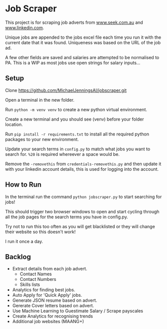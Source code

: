 # Job Scraper

This project is for scraping job adverts from www.seek.com.au and www.linkedin.com.

Unique jobs are appended to the jobs excel file each time you run it with the current date that it was found. Uniqueness was based on the URL of the job ad.

A few other fields are saved and salaries are attempted to be normalised to PA. This is a WIP as most jobs use open strings for salary inputs...

## Setup

Clone https://github.com/MichaelJenningsAI/jobscraper.git

Open a terminal in the new folder.

Run `python -m venv venv` to create a new python virtual environment.

Create a new terminal and you should see (venv) before your folder location.

Run `pip install -r requirements.txt` to install all the required python packages to your new environment.

Update your search terms in `config.py` to match what jobs you want to search for. `%20` is required whereever a space would be.

Remove the `-removethis` from `credentials-removethis.py` and then update it with your linkedin account details, this is used for logging into the account.

## How to Run

In the terminal run the command `python jobscraper.py` to start searching for jobs!

This should trigger two browser windows to open and start cycling through all the job pages for the search terms you have in config.py.

Try not to run this too often as you will get blacklisted or they will change their website so this doesn't work!

I run it once a day.

## Backlog

* Extract details from each job advert.
  * Contact Names
  * Contact Numbers
  * Skills lists
* Analytics for finding best jobs.
* Auto Apply for 'Quick Apply' jobs.
* Generate JSON resume based on advert.
* Gererate Cover letters based on advert.
* Use Machine Learning to Guestimate Salary / Scrape payscales
* Create Analytics for recognising trends
* Additional job websites (MAANG+)
